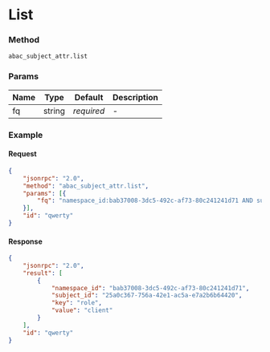 # List

### Method

```
abac_subject_attr.list
```

### Params

Name         | Type   | Default    | Description
------------ | ------ | ---------- | ------------------
fq           | string | _required_ | -

### Example

#### Request

```json
{
    "jsonrpc": "2.0",
    "method": "abac_subject_attr.list",
    "params": [{
        "fq": "namespace_id:bab37008-3dc5-492c-af73-80c241241d71 AND subject_id:25a0c367-756a-42e1-ac5a-e7a2b6b64420 AND key:role"
    }],
    "id": "qwerty"
}
```

#### Response

```json
{
    "jsonrpc": "2.0",
    "result": [
        {
            "namespace_id": "bab37008-3dc5-492c-af73-80c241241d71",
            "subject_id": "25a0c367-756a-42e1-ac5a-e7a2b6b64420",
            "key": "role",
            "value": "client"
        }
    ],
    "id": "qwerty"
}
```
